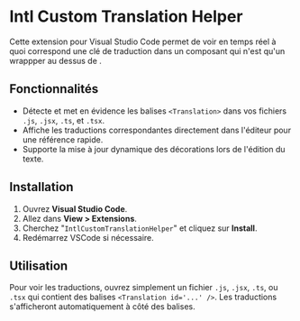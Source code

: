 # Intl Custom Translation Helper

Cette extension pour Visual Studio Code permet de voir en temps réel à quoi correspond une clé de traduction dans un composant <Translation /> qui n'est qu'un wrappper au dessus de <FormattedMessage>.

## Fonctionnalités

- Détecte et met en évidence les balises `<Translation>` dans vos fichiers `.js`, `.jsx`, `.ts`, et `.tsx`.
- Affiche les traductions correspondantes directement dans l'éditeur pour une référence rapide.
- Supporte la mise à jour dynamique des décorations lors de l'édition du texte.

## Installation

1. Ouvrez **Visual Studio Code**.
2. Allez dans **View > Extensions**.
3. Cherchez "`IntlCustomTranslationHelper`" et cliquez sur **Install**.
4. Redémarrez VSCode si nécessaire.

## Utilisation

Pour voir les traductions, ouvrez simplement un fichier `.js`, `.jsx`, `.ts`, ou `.tsx` qui contient des balises `<Translation id='...' />`. Les traductions s'afficheront automatiquement à côté des balises.
